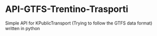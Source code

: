 # API-GTFS-Trentino-Trasporti
Simple API for KPublicTransport (Trying to follow the GTFS data format) written in python
